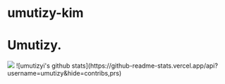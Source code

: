 # umutizy-kim
<h1>Umutizy.</h1>
<img src="https://cdn.discordapp.com/attachments/951762003775610920/955533803303088208/unknown.png">
![umutizyi's github stats](https://github-readme-stats.vercel.app/api?username=umutizy&hide=contribs,prs)
